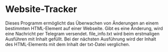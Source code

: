 # Website-Tracker
Dieses Programm ermöglicht das Überwachen von Änderungen an einem bestimmten HTML-Element auf einer Webseite.
Gibt es eine Änderung, wird eine Nachricht per Telegram versendet.
file_info.txt wird beim erstmaligen Ausführen mit Inhalt gefüllt. Bei der nächsten Ausführung wird der Inhalt
des HTML-Elements mit dem Inhalt der txt-Datei verglichen.
